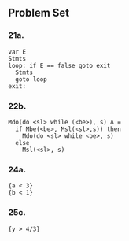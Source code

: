 ## Problem Set

### 21a.
    var E
    Stmts
    loop: if E == false goto exit
      Stmts
      goto loop
    exit:

### 22b.
    Mdo(do <sl> while (<be>), s) Δ =
      if Mbe(<be>, Msl(<sl>,s)) then
        Mdo(do <sl> while <be>, s)
      else
        Msl(<sl>, s)

### 24a.
    {a < 3}
    {b < 1}


### 25c.
    {y > 4/3}
